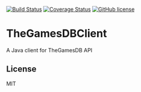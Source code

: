 [![Build Status](https://travis-ci.org/zygimantus/TheGamesDBClient.svg?branch=master)](https://travis-ci.org/zygimantus/TheGamesDBClient) 
[![Coverage Status](https://coveralls.io/repos/github/zygimantus/TheGamesDBClient/badge.svg?branch=master)](https://coveralls.io/github/zygimantus/TheGamesDBClient?branch=master)
[![GitHub license](https://img.shields.io/github/license/zygimantus/TheGamesDBClient.svg)](https://github.com/zygimantus/TheGamesDBClient/blob/master/LICENSE.md)

# TheGamesDBClient
A Java client for TheGamesDB API

License
----

MIT